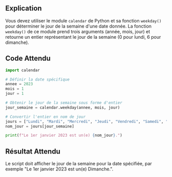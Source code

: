 ## Explication

Vous devez utiliser le module `calendar` de Python et sa fonction `weekday()` pour déterminer le jour de la semaine d'une date donnée. La fonction `weekday()` de ce module prend trois arguments (année, mois, jour) et retourne un entier représentant le jour de la semaine (0 pour lundi, 6 pour dimanche).

## Code Attendu

```python
import calendar

# Définir la date spécifique
annee = 2023
mois = 1
jour = 1

# Obtenir le jour de la semaine sous forme d'entier
jour_semaine = calendar.weekday(annee, mois, jour)

# Convertir l'entier en nom de jour
jours = ["Lundi", "Mardi", "Mercredi", "Jeudi", "Vendredi", "Samedi", "Dimanche"]
nom_jour = jours[jour_semaine]

print(f"Le 1er janvier 2023 est un(e) {nom_jour}.")
```

## Résultat Attendu

Le script doit afficher le jour de la semaine pour la date spécifiée, par exemple "Le 1er janvier 2023 est un(e) Dimanche.".
